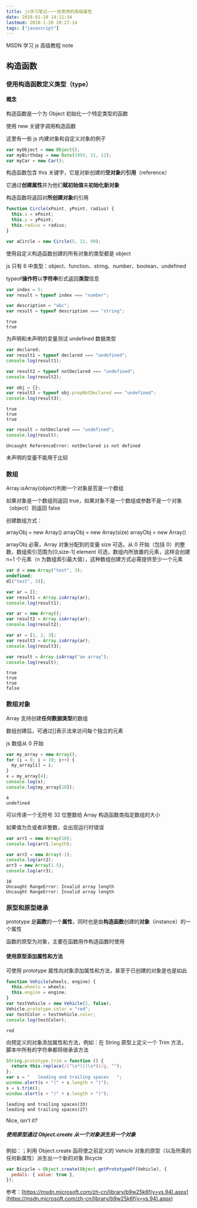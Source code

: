 ```yaml
---
title: js学习笔记——一些常用的高级属性
date: 2018-01-20 14:11:34
lastmod: 2018-1-20 20:27:14
tags: ["javascript"]
---
```


MSDN 学习 js 高级教程 note

<!-- more -->

## 构造函数

### 使用构造函数定义类型（type）

#### 概念

构造函数是一个为 Object 初始化一个特定类型的函数

使用 new 关键字调用构造函数

这里有一些 js 内建对象和自定义对象的例子

```javascript
var myObject = new Object();
var myBirthday = new Date(1993, 11, 12);
var myCar = new Car();
```

构造函数包含 this 关键字，它是对新创建的**空对象**的**引用**（reference）

它通过**创建属性**并为他们**赋初始值**来**初始化新对象**

构造函数将返回对**所创建对象**的引用

```javascript
function Circle(xPoint, yPoint, radius) {
  this.x = xPoint;
  this.y = yPoint;
  this.radius = radius;
}
```

```javascript
var aCircle = new Circle(5, 11, 99);
```

使用自定义构造函数创建的所有对象的类型都是 object

js 只有 6 中类型：object、function、string、number、boolean、undefined

typeof**操作符**以**字符串**形式返回**类型**信息

```javascript
var index = 5;
var result = typeof index === "number";

var description = "abc";
var result = typeof description === "string";
```

```
true
true
```

为声明和未声明的变量测试 undefined 数据类型

```javascript
var declared;
var result1 = typeof declared === "undefined";
console.log(result1);

var result2 = typeof notDeclared === "undefined";
console.log(result2);

var obj = {};
var result3 = typeof obj.propNotDeclared === "undefined";
console.log(result3);
```

```
true
true
true
```

```javascript
var result = notDeclared === "undefined";
console.log(result);
```

```
Uncaught ReferenceError: notDeclared is not defined
```

未声明的变量不能用于比较

### 数组

Array.isArray(object)判断一个对象是否是一个数组

如果对象是一个数组则返回 true，如果对象不是一个数组或参数不是一个对象（object）则返回 false

创建数组方式：

arrayObj = new Array()
arrayObj = new Array(size)
arrayObj = new Array()

arrayObj 必需，Array 对象分配到的变量
size 可选，从 0 开始（包括 0）的整数，数组索引范围为[0,size-1]
element 可选，数组内所放置的元素，这样会创建 n+1 个元素（n 为数组索引最大值），这种数组创建方式必需提供至少一个元素

```javascript
var d = new Array("test", 3);
undefined;
d[("test", 3)];
```

```javascript
var ar = [];
var result1 = Array.isArray(ar);
console.log(result1);

var ar = new Array();
var result2 = Array.isArray(ar);
console.log(result2);

var ar = [1, 2, 3];
var result3 = Array.isArray(ar);
console.log(result3);

var result = Array.isArray("an array");
console.log(result);
```

```
true
true
true
false
```

### 数组对象

Array 支持创建**任何数据类型**的数组

数组创建后，可通过[]表示法来访问每个独立的元素

js 数组从 0 开始

```javascript
var my_array = new Array();
for (i = 0; i < 10; i++) {
  my_array[i] = i;
}
x = my_array[4];
console.log(x);
console.log(my_array[10]);
```

```
4
undefined
```

可以传递一个无符号 32 位整数给 Array 构造函数类指定数组的大小

如果值为负或者非整数，会出现运行时错误

```javascript
var arr1 = new Array(10);
console.log(arr1.length);

var arr2 = new Array(-1);
console.log(arr2);
arr3 = new Array(1.5);
console.log(arr3);
```

```
10
Uncaught RangeError: Invalid array length
Uncaught RangeError: Invalid array length
```

### 原型和原型继承

prototype 是**函数**的一个**属性**，同时也是由**构造函数**创建的**对象**（instance）的一个属性

函数的原型为对象，主要在函数用作构造函数时使用

#### 使用原型添加属性和方法

可使用 prototype 属性向对象添加属性和方法，甚至于已创建的对象是也是如此

```javascript
function Vehicle(wheels, engine) {
  this.wheels = wheels;
  this.engine = engine;
}
var testVehicle = new Vehicle(2, false);
Vehicle.prototype.color = "red";
var testColor = testVehicle.color;
console.log(testColor);
```

```
red
```

向预定义的对象添加属性和方法，例如：在 String 原型上定义一个 Trim 方法，脚本中所有的字符串都将继承该方法

```javascript
String.prototype.trim = function () {
  return this.replace(/(^\s*)|(\s*$)/g, "");
};
var s = "   leading and trailing spaces   ";
window.alert(s + "(" + s.length + ")");
s = s.trim();
window.alert(s + "(" + s.length + ")");
```

```
leading and trailing spaces(33)
leading and trailing spaces(27)
```

Nice, isn't it?

##### 使用原型通过 Object.create 从一个对象派生另一个对象

例如：；利用 Object.create 函将使之前定义的 Vehicle 对象的原型（以及所需的任何新属性）派生出一个新的对象 Bicycle

```javascript
var Bicycle = Object.create(Object.getPrototypeOf(Vehicle), {
  pedals: { value: true },
});
```

参考：[https://msdn.microsoft.com/zh-cn/library/b9w25k6f(v=vs.94).aspx](https://msdn.microsoft.com/zh-cn/library/b9w25k6f(v=vs.94).aspx)
